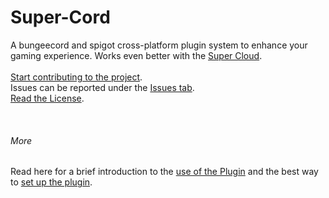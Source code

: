 # Super-Cord

A bungeecord and spigot cross-platform plugin system to enhance your gaming experience. Works even better with the [Super Cloud](https://github.com/Super-projects/Super-Cloud).
<br>
<br>
[Start contributing to the project](https://github.com/Super-Projects/Super-Cord/blob/main/docs/CONTRIBUTING.md "Click to get to CONTRIBUTING.md"). <br>
Issues can be reported under the [Issues tab](https://github.com/Super-Projects/Super-Cord/issues "See Issues"). <br>
[Read the License](https://github.com/Super-Projects/Super-Cord/blob/main/LICENSE "See license"). <br>

<br>

###### More
Read here for a brief introduction to the [use of the Plugin](https://github.com/Super-Projects/Super-Cord/blob/main/docs/INTRODUCTION.md) and the best way to [set up the plugin](https://github.com/Super-Projects/Super-Cord/blob/main/docs/SET_UP.md).
